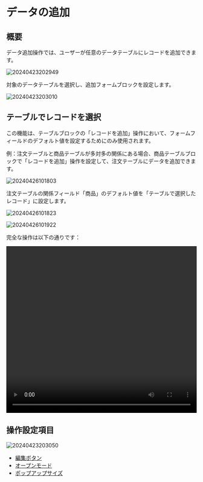 # データの追加

## 概要

データ追加操作では、ユーザーが任意のデータテーブルにレコードを追加できます。

![20240423202949](https://static-docs.nocobase.com/20240423202949.png)

対象のデータテーブルを選択し、追加フォームブロックを設定します。

![20240423203010](https://static-docs.nocobase.com/20240423203010.png)

## テーブルでレコードを選択

この機能は、テーブルブロックの「レコードを追加」操作において、フォームフィールドのデフォルト値を設定するためにのみ使用されます。

例：注文テーブルと商品テーブルが多対多の関係にある場合、商品テーブルブロックで「レコードを追加」操作を設定して、注文テーブルにデータを追加できます。

![20240426101803](https://static-docs.nocobase.com/20240426101803.png)

注文テーブルの関係フィールド「商品」のデフォルト値を「テーブルで選択したレコード」に設定します。

![20240426101823](https://static-docs.nocobase.com/20240426101823.png)

![20240426101922](https://static-docs.nocobase.com/20240426101922.png)

完全な操作は以下の通りです：

<video width="100%" height="440" controls>
<source src="https://static-docs.nocobase.com/20240426102142.mp4" type="video/mp4">
</video>

## 操作設定項目

![20240423203050](https://static-docs.nocobase.com/20240423203050.png)

- [編集ボタン](/handbook/ui/actions/action-settings/edit-button)
- [オープンモード](/handbook/ui/actions/action-settings/open-mode)
- [ポップアップサイズ](/handbook/ui/actions/action-settings/popup-size)

